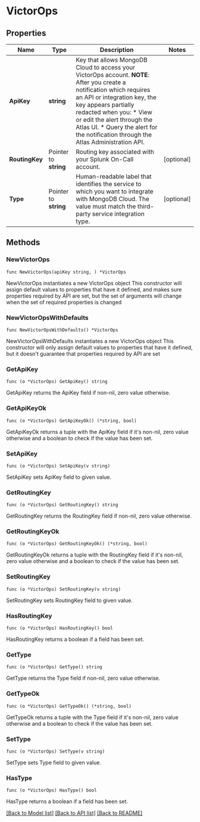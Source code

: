 # VictorOps

## Properties

Name | Type | Description | Notes
------------ | ------------- | ------------- | -------------
**ApiKey** | **string** | Key that allows MongoDB Cloud to access your VictorOps account.  **NOTE**: After you create a notification which requires an API or integration key, the key appears partially redacted when you:  * View or edit the alert through the Atlas UI.  * Query the alert for the notification through the Atlas Administration API. | 
**RoutingKey** | Pointer to **string** | Routing key associated with your Splunk On-Call account. | [optional] 
**Type** | Pointer to **string** | Human-readable label that identifies the service to which you want to integrate with MongoDB Cloud. The value must match the third-party service integration type. | [optional] 

## Methods

### NewVictorOps

`func NewVictorOps(apiKey string, ) *VictorOps`

NewVictorOps instantiates a new VictorOps object
This constructor will assign default values to properties that have it defined,
and makes sure properties required by API are set, but the set of arguments
will change when the set of required properties is changed

### NewVictorOpsWithDefaults

`func NewVictorOpsWithDefaults() *VictorOps`

NewVictorOpsWithDefaults instantiates a new VictorOps object
This constructor will only assign default values to properties that have it defined,
but it doesn't guarantee that properties required by API are set

### GetApiKey

`func (o *VictorOps) GetApiKey() string`

GetApiKey returns the ApiKey field if non-nil, zero value otherwise.

### GetApiKeyOk

`func (o *VictorOps) GetApiKeyOk() (*string, bool)`

GetApiKeyOk returns a tuple with the ApiKey field if it's non-nil, zero value otherwise
and a boolean to check if the value has been set.

### SetApiKey

`func (o *VictorOps) SetApiKey(v string)`

SetApiKey sets ApiKey field to given value.


### GetRoutingKey

`func (o *VictorOps) GetRoutingKey() string`

GetRoutingKey returns the RoutingKey field if non-nil, zero value otherwise.

### GetRoutingKeyOk

`func (o *VictorOps) GetRoutingKeyOk() (*string, bool)`

GetRoutingKeyOk returns a tuple with the RoutingKey field if it's non-nil, zero value otherwise
and a boolean to check if the value has been set.

### SetRoutingKey

`func (o *VictorOps) SetRoutingKey(v string)`

SetRoutingKey sets RoutingKey field to given value.

### HasRoutingKey

`func (o *VictorOps) HasRoutingKey() bool`

HasRoutingKey returns a boolean if a field has been set.

### GetType

`func (o *VictorOps) GetType() string`

GetType returns the Type field if non-nil, zero value otherwise.

### GetTypeOk

`func (o *VictorOps) GetTypeOk() (*string, bool)`

GetTypeOk returns a tuple with the Type field if it's non-nil, zero value otherwise
and a boolean to check if the value has been set.

### SetType

`func (o *VictorOps) SetType(v string)`

SetType sets Type field to given value.

### HasType

`func (o *VictorOps) HasType() bool`

HasType returns a boolean if a field has been set.


[[Back to Model list]](../README.md#documentation-for-models) [[Back to API list]](../README.md#documentation-for-api-endpoints) [[Back to README]](../README.md)


